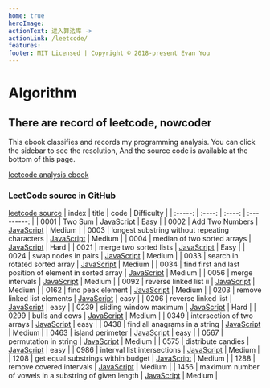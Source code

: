 ```yaml
---
home: true
heroImage: 
actionText: 进入算法库 ->
actionLink: /leetcode/
features:
footer: MIT Licensed | Copyright © 2018-present Evan You
---
```


# Algorithm
## There are record of leetcode, nowcoder
This ebook classifies and records my programming analysis. You can click the sidebar to see
the resolution, And the source code is available at the bottom of this page.

[leetcode analysis ebook](https://blog.runope.top/algorithm/leetcode/)

### LeetCode source in GitHub
[leetcode source](https://github.com/runope/algorithm/tree/main/code_src/leetcode)
|  index  | title  |  code  |  Difficulty |
| :-----: | :----: | :----: | :---------: |
| 0001 | Two Sum | [JavaScript](https://github.com/runope/algorithm/blob/main/code_src/leetcode/0001-TwoSum.js) | Easy |
| 0002 | Add Two Numbers | [JavaScript](https://github.com/runope/algorithm/blob/main/code_src/leetcode/0002-addTwoNumbers.js) | Medium |
| 0003 | longest substring without repeating characters | [JavaScript](https://github.com/runope/algorithm/blob/main/code_src/leetcode/0003-longestSubstringWithoutRepeatingCharacters.js) | Medium |
| 0004 | median of two sorted arrays | [JavaScript](https://github.com/runope/algorithm/blob/main/code_src/leetcode/0004-medianOfTwoSortedArrays.js) | Hard |
| 0021 | merge two sorted lists | [JavaScript](https://github.com/runope/algorithm/blob/main/code_src/leetcode/0021-mergeTwoSortedLists.js) | Easy |
| 0024 | swap nodes in pairs | [JavaScript](https://github.com/runope/algorithm/blob/main/code_src/leetcode/0024-swapNodesInPairs.js) | Medium |
| 0033 | search in rotated sorted array | [JavaScript](https://github.com/runope/algorithm/blob/main/code_src/leetcode/0033-searchInRotatedSortedArray.js) | Medium |
| 0034 | find first and last position of element in sorted array | [JavaScript](https://github.com/runope/algorithm/blob/main/code_src/leetcode/0034-findFirstAndLastPositionOfElementInSortedArray.js) | Medium |
| 0056 | merge intervals | [JavaScript](https://github.com/runope/algorithm/blob/main/code_src/leetcode/0056-mergeIntervals.js) | Medium |
| 0092 | reverse linked list ii | [JavaScript](https://github.com/runope/algorithm/blob/main/code_src/leetcode/0092-reverseLinkedListIi.js) | Medium |
| 0162 | find peak element | [JavaScript](https://github.com/runope/algorithm/blob/main/code_src/leetcode/0162-findPeakElement.js) | Medium |
| 0203 | remove linked list elements | [JavaScript](https://github.com/runope/algorithm/blob/main/code_src/leetcode/0203-removeLinkedListElements.js) | easy |
| 0206 | reverse linked list | [JavaScript](https://github.com/runope/algorithm/blob/main/code_src/leetcode/0206-reverseLinkedList.js) | easy |
| 0239 | sliding window maximum | [JavaScript](https://github.com/runope/algorithm/blob/main/code_src/leetcode/0239-slidingWindowMaximum.js) | Hard |
| 0299 | bulls and cows | [JavaScript](https://github.com/runope/algorithm/blob/main/code_src/leetcode/0299-bullsAndCows.js) | Medium |
| 0349 | intersection of two arrays | [JavaScript](https://github.com/runope/algorithm/blob/main/code_src/leetcode/0349-intersectionOfTwoArrays.js) | easy |
| 0438 | find all anagrams in a string | [JavaScript](https://github.com/runope/algorithm/blob/main/code_src/leetcode/0438-findAllAnagramsInAString.js) | Medium |
| 0463 | island perimeter | [JavaScript](https://github.com/runope/algorithm/blob/main/code_src/leetcode/0463-islandPerimeter.js) | easy |
| 0567 | permutation in string | [JavaScript](https://github.com/runope/algorithm/blob/main/code_src/leetcode/0567-permutationInString.js) | Medium |
| 0575 | distribute candies | [JavaScript](https://github.com/runope/algorithm/blob/main/code_src/leetcode/0575-distributeCandies.js) | easy |
| 0986 | interval list intersections | [JavaScript](https://github.com/runope/algorithm/blob/main/code_src/leetcode/0986-intervalListIntersections.js) | Medium |
| 1208 | get equal substrings within budget | [JavaScript](https://github.com/runope/algorithm/blob/main/code_src/leetcode/1208-getEqualSubstringsWithinBudget.js) | Medium |
| 1288 | remove covered intervals | [JavaScript](https://github.com/runope/algorithm/blob/main/code_src/leetcode/1288-removeCoveredIntervals.js) | Medium |
| 1456 | maximum number of vowels in a substring of given length | [JavaScript](https://github.com/runope/algorithm/blob/main/code_src/leetcode/1456-MaximumNumberOfVowelsInASubstringOfGivenLength.js) | Medium |




